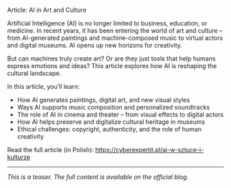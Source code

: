 Article: AI in Art and Culture

Artificial Intelligence (AI) is no longer limited to business, education, or medicine. In recent years, it has been entering the world of art and culture – from AI-generated paintings and machine-composed music to virtual actors and digital museums. AI opens up new horizons for creativity.

But can machines truly create art? Or are they just tools that help humans express emotions and ideas? This article explores how AI is reshaping the cultural landscape.

In this article, you’ll learn:
- How AI generates paintings, digital art, and new visual styles
- Ways AI supports music composition and personalized soundtracks
- The role of AI in cinema and theater – from visual effects to digital actors
- How AI helps preserve and digitalize cultural heritage in museums
- Ethical challenges: copyright, authenticity, and the role of human creativity

Read the full article (in Polish): https://cyberexpertit.pl/ai-w-sztuce-i-kulturze

---

_This is a teaser. The full content is available on the official blog._
